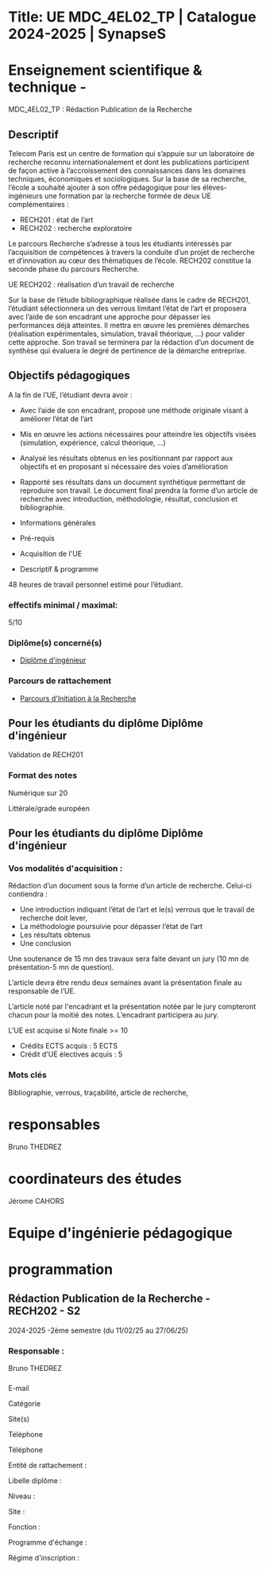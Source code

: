 # Title: UE MDC_4EL02_TP | Catalogue 2024-2025 | SynapseS

#  [ ](/catalogue/2024-2025) Enseignement scientifique & technique \-
MDC_4EL02_TP : Rédaction Publication de la Recherche

##

## Descriptif

Telecom Paris est un centre de formation qui s’appuie sur un laboratoire de
recherche reconnu internationalement et dont les publications participent de
façon active à l’accroissement des connaissances dans les domaines techniques,
économiques et sociologiques. Sur la base de sa recherche, l’école a souhaité
ajouter à son offre pédagogique pour les élèves-ingénieurs une formation par
la recherche formée de deux UE complémentaires :

  * RECH201 : état de l’art
  * RECH202 : recherche exploratoire

Le parcours Recherche s’adresse à tous les étudiants intéressés par
l’acquisition de compétences à travers la conduite d’un projet de recherche et
d’innovation au cœur des thématiques de l’école. RECH202 constitue la seconde
phase du parcours Recherche.

UE RECH202 : réalisation d’un travail de recherche

Sur la base de l’étude bibliographique réalisée dans le cadre de RECH201,
l’étudiant sélectionnera un des verrous limitant l’état de l’art et proposera
avec l’aide de son encadrant une approche pour dépasser les performances déjà
atteintes. Il mettra en œuvre les premières démarches (réalisation
expérimentales, simulation, travail théorique, …) pour valider cette approche.
Son travail se terminera par la rédaction d’un document de synthèse qui
évaluera le degré de pertinence de la démarche entreprise.

## Objectifs pédagogiques

A la fin de l’UE, l’étudiant devra avoir :

  * Avec l’aide de son encadrant, proposé une méthode originale visant à améliorer l’état de l’art
  * Mis en œuvre les actions nécessaires pour atteindre les objectifs visées (simulation, expérience, calcul théorique, …)
  * Analysé les résultats obtenus en les positionnant par rapport aux objectifs et en proposant si nécessaire des voies d’amélioration
  * Rapporté ses résultats dans un document synthétique permettant de reproduire son travail. Le document final prendra la forme d’un article de recherche avec introduction, méthodologie, résultat, conclusion et bibliographie.

  * Informations générales
  * Pré-requis
  * Acquisition de l'UE
  * Descriptif & programme

48 heures de travail personnel estimé pour l’étudiant.

### effectifs minimal / maximal:

5/10

### Diplôme(s) concerné(s)

  * [Diplôme d'ingénieur](/catalogue/2024-2025/diplome/4/ING-diplome-d-ingenieur)

### Parcours de rattachement

  * [Parcours d'Initiation à la Recherche](/catalogue/2024-2025/parcours/4052/RECH-parcours-d-initiation-a-la-recherche)

## Pour les étudiants du diplôme Diplôme d'ingénieur

Validation de RECH201

### Format des notes

Numérique sur 20

Littérale/grade européen

## Pour les étudiants du diplôme Diplôme d'ingénieur

### Vos modalités d'acquisition :

Rédaction d’un document sous la forme d’un article de recherche. Celui-ci
contiendra :

  * Une introduction indiquant l’état de l’art et le(s) verrous que le travail de recherche doit lever,
  * La méthodologie poursuivie pour dépasser l’état de l’art
  * Les résultats obtenus
  * Une conclusion

Une soutenance de 15 mn des travaux sera faite devant un jury (10 mn de
présentation-5 mn de question).

L’article devra être rendu deux semaines avant la présentation finale au
responsable de l’UE.

L’article noté par l'encadrant et la présentation notée par le jury compteront
chacun pour la moitié des notes. L’encadrant participera au jury.

L'UE est acquise si Note finale >= 10

  * Crédits ECTS acquis : 5 ECTS
  * Crédit d'UE électives acquis : 5

### Mots clés

Bibliographie, verrous, traçabilité, article de recherche,

# responsables

Bruno THEDREZ

# coordinateurs des études

Jérome CAHORS

# Equipe d'ingénierie pédagogique

# programmation

## Rédaction Publication de la Recherche - RECH202 - S2

2024-2025 -2ème semestre (du 11/02/25 au 27/06/25)

### Responsable :

Bruno THEDREZ

###

E-mail

Catégorie

Site(s)

Téléphone

Téléphone

Entité de rattachement :

Libelle diplôme :

Niveau :

Site :

Fonction :

Programme d'échange :

Régime d'inscription :

